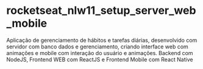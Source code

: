 # rocketseat_nlw11_setup_server_web_mobile
Aplicação de gerenciamento de hábitos e tarefas diárias, desenvolvido com servidor com banco dados e gerenciamento, criando interface web com animações e mobile com interação do usuário e animações.   Backend com NodeJS, Frontend WEB com ReactJS e Frontend Mobile com React Native
